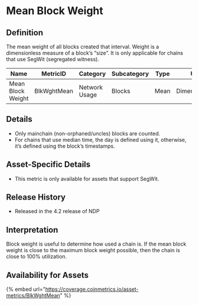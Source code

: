 # Mean Block Weight

## Definition

The mean weight of all blocks created that interval. Weight is a dimensionless measure of a block’s “size”. It is only applicable for chains that use SegWit (segregated witness).

| Name              | MetricID    | Category      | Subcategory | Type | Unit          | Interval |
| ----------------- | ----------- | ------------- | ----------- | ---- | ------------- | -------- |
| Mean Block Weight | BlkWghtMean | Network Usage | Blocks      | Mean | Dimensionless | 1 day    |

## Details

* Only mainchain (non-orphaned/uncles) blocks are counted.
* For chains that use median time, the day is defined using it, otherwise, it’s defined using the block’s timestamps.

## Asset-Specific Details

* This metric is only available for assets that support SegWit.

## Release History

* Released in the 4.2 release of NDP

## Interpretation

Block weight is useful to determine how used a chain is. If the mean block weight is close to the maximum block weight possible, then the chain is close to 100% utilization.

## Availability for Assets

{% embed url="https://coverage.coinmetrics.io/asset-metrics/BlkWghtMean" %}

